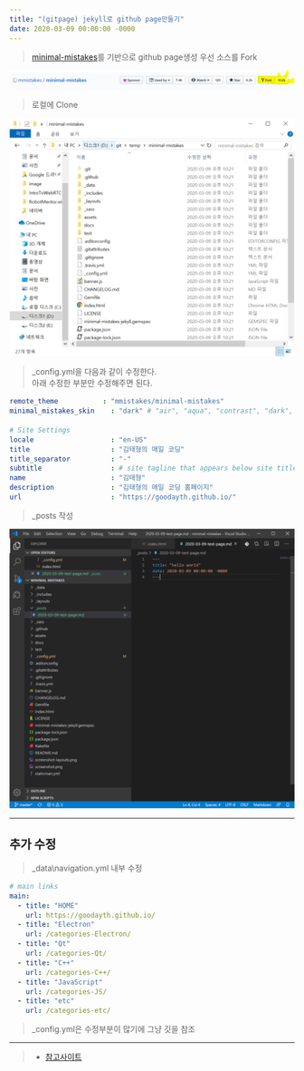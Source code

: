 ```yaml
---
title: "(gitpage) jekyll로 github page만들기"
date: 2020-03-09 00:00:00 -0000
---
```


> [minimal-mistakes](https://github.com/mmistakes/minimal-mistakes)를 기반으로 github page생성
> 우선 소스를 Fork

![](/file/image/gitpage-make-image-01.png)

> 로컬에 Clone

![](/file/image/gitpage-make-image-02.png)

> _config.yml을 다음과 같이 수정한다.<br>
> 아래 수정한 부분만 수정해주면 된다.

```yml
remote_theme           : "mmistakes/minimal-mistakes"
minimal_mistakes_skin    : "dark" # "air", "aqua", "contrast", "dark", "dirt", "neon", "mint", "plum", "sunrise"

# Site Settings
locale                   : "en-US"
title                    : "김태형의 매일 코딩"
title_separator          : "-"
subtitle                 : # site tagline that appears below site title in masthead
name                     : "김태형"
description              : "김태형의 매일 코딩 홈페이지"
url                      : "https://goodayth.github.io/"
```

> _posts 작성

![](/file/image/gitpage-make-image-03.png)

---

## 추가 수정

> _data\navigation.yml 내부 수정

```yml
# main links
main:
  - title: "HOME"
    url: https://goodayth.github.io/
  - title: "Electron"
    url: /categories-Electron/
  - title: "Qt"
    url: /categories-Qt/
  - title: "C++"
    url: /categories-C++/
  - title: "JavaScript"
    url: /categories-JS/
  - title: "etc"
    url: /categories-etc/
```

> _config.yml은 수정부분이 많기에 그냥 깃을 참조

---

> * [참고사이트](https://xho95.github.io/blog/github/pages/jekyll/minima/theme/2017/03/04/Jekyll-Blog-with-Minima.html)